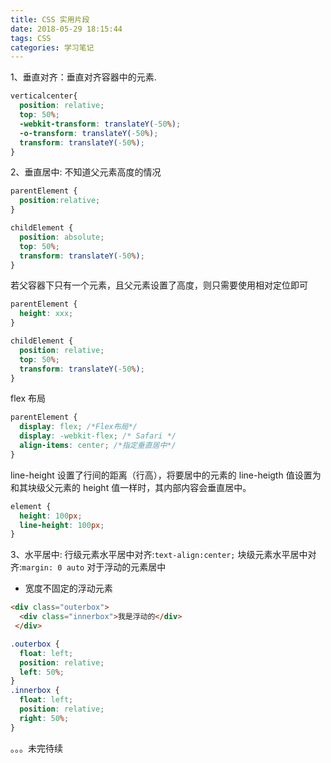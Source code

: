 ```yaml
---
title: CSS 实用片段
date: 2018-05-29 18:15:44
tags: CSS
categories: 学习笔记
---
```


1、垂直对齐：垂直对齐容器中的元素.

```CSS
verticalcenter{
  position: relative;
  top: 50%;
  -webkit-transform: translateY(-50%);
  -o-transform: translateY(-50%);
  transform: translateY(-50%);
}
```

2、垂直居中:
不知道父元素高度的情况

```CSS
parentElement {
  position:relative;
}

childElement {
  position: absolute;
  top: 50%;
  transform: translateY(-50%);
}
```

若父容器下只有一个元素，且父元素设置了高度，则只需要使用相对定位即可

```css
parentElement {
  height: xxx;
}

childElement {
  position: relative;
  top: 50%;
  transform: translateY(-50%);
}
```

flex 布局

```css
parentElement {
  display: flex; /*Flex布局*/
  display: -webkit-flex; /* Safari */
  align-items: center; /*指定垂直居中*/
}
```

line-height 设置了行间的距离（行高），将要居中的元素的 line-heigth 值设置为和其块级父元素的 height 值一样时，其内部内容会垂直居中。

```css
element {
  height: 100px;
  line-height: 100px;
}
```

3、水平居中:
行级元素水平居中对齐:`text-align:center;`
块级元素水平居中对齐:`margin: 0 auto`
对于浮动的元素居中

- 宽度不固定的浮动元素

```html
<div class="outerbox">
  <div class="innerbox">我是浮动的</div>
 </div>
```

```css
.outerbox {
  float: left;
  position: relative;
  left: 50%;
}
.innerbox {
  float: left;
  position: relative;
  right: 50%;
}
```
。。。未完待续